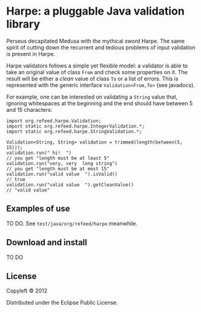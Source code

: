Harpe: a pluggable Java validation library
==========================================

Perseus decapitated Medusa with the mythical sword Harpe.  The same spirit of
cutting down the recurrent and tedious problems of input validation is present
in Harpe.

Harpe validators follows a simple yet flexible model: a validator is able to
take an original value of class `From` and check some properties on it.  The
result will be either a *clean* value of class `To` or a list of errors.  This
is represented with the generic interface `Validation<From,To>` (see
javadocs).

For example, one can be interested on validating a `String` value that,
ignoring whitespaces at the beginning and the end should have between 5 and 15
characters:

    import org.refeed.harpe.Validation;
    import static org.refeed.harpe.IntegerValidation.*;
    import static org.refeed.harpe.StringValidation.*;

    Validation<String, String> validation = trimmed(length(between(5, 15)));
    validation.run(" hi!  ")
    // you get "length must be at least 5"
    validation.run("very, very  long string")
    // you get "length must be at most 15"
    validation.run("valid value  ").isValid()
    // true
    validation.run("valid value  ").getCleanValue()
    // "valid value"


Examples of use
---------------

TO DO. See `test/java/org/refeed/harpe` meanwhile.

Download and install
--------------------

TO DO


License
-------

Copyleft © 2012

Distributed under the Eclipse Public License.
